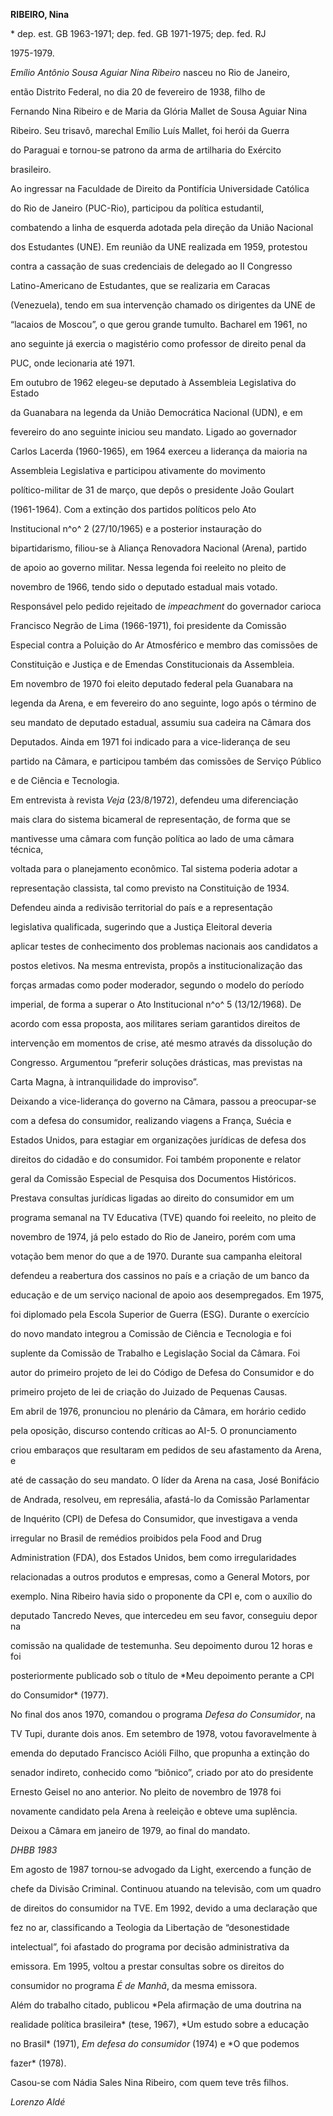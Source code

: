 **RIBEIRO, Nina**



\* dep. est. GB 1963-1971; dep. fed. GB 1971-1975; dep. fed. RJ

1975-1979.



*Emílio Antônio Sousa Aguiar Nina Ribeiro* nasceu no Rio de Janeiro,

então Distrito Federal, no dia 20 de fevereiro de 1938, filho de

Fernando Nina Ribeiro e de Maria da Glória Mallet de Sousa Aguiar Nina

Ribeiro. Seu trisavô, marechal Emílio Luís Mallet, foi herói da Guerra

do Paraguai e tornou-se patrono da arma de artilharia do Exército

brasileiro.



Ao ingressar na Faculdade de Direito da Pontifícia Universidade Católica

do Rio de Janeiro (PUC-Rio), participou da política estudantil,

combatendo a linha de esquerda adotada pela direção da União Nacional

dos Estudantes (UNE). Em reunião da UNE realizada em 1959, protestou

contra a cassação de suas credenciais de delegado ao II Congresso

Latino-Americano de Estudantes, que se realizaria em Caracas

(Venezuela), tendo em sua intervenção chamado os dirigentes da UNE de

“lacaios de Moscou”, o que gerou grande tumulto. Bacharel em 1961, no

ano seguinte já exercia o magistério como professor de direito penal da

PUC, onde lecionaria até 1971.



Em outubro de 1962 elegeu-se deputado à Assembleia Legislativa do Estado

da Guanabara na legenda da União Democrática Nacional (UDN), e em

fevereiro do ano seguinte iniciou seu mandato. Ligado ao governador

Carlos Lacerda (1960-1965), em 1964 exerceu a liderança da maioria na

Assembleia Legislativa e participou ativamente do movimento

político-militar de 31 de março, que depôs o presidente João Goulart

(1961-1964). Com a extinção dos partidos políticos pelo Ato

Institucional n^o^ 2 (27/10/1965) e a posterior instauração do

bipartidarismo, filiou-se à Aliança Renovadora Nacional (Arena), partido

de apoio ao governo militar. Nessa legenda foi reeleito no pleito de

novembro de 1966, tendo sido o deputado estadual mais votado.

Responsável pelo pedido rejeitado de *impeachment* do governador carioca

Francisco Negrão de Lima (1966-1971), foi presidente da Comissão

Especial contra a Poluição do Ar Atmosférico e membro das comissões de

Constituição e Justiça e de Emendas Constitucionais da Assembleia.



Em novembro de 1970 foi eleito deputado federal pela Guanabara na

legenda da Arena, e em fevereiro do ano seguinte, logo após o término de

seu mandato de deputado estadual, assumiu sua cadeira na Câmara dos

Deputados. Ainda em 1971 foi indicado para a vice-liderança de seu

partido na Câmara, e participou também das comissões de Serviço Público

e de Ciência e Tecnologia.



Em entrevista à revista *Veja* (23/8/1972), defendeu uma diferenciação

mais clara do sistema bicameral de representação, de forma que se

mantivesse uma câmara com função política ao lado de uma câmara técnica,

voltada para o planejamento econômico. Tal sistema poderia adotar a

representação classista, tal como previsto na Constituição de 1934.

Defendeu ainda a redivisão territorial do país e a representação

legislativa qualificada, sugerindo que a Justiça Eleitoral deveria

aplicar testes de conhecimento dos problemas nacionais aos candidatos a

postos eletivos. Na mesma entrevista, propôs a institucionalização das

forças armadas como poder moderador, segundo o modelo do período

imperial, de forma a superar o Ato Institucional n^o^ 5 (13/12/1968). De

acordo com essa proposta, aos militares seriam garantidos direitos de

intervenção em momentos de crise, até mesmo através da dissolução do

Congresso. Argumentou “preferir soluções drásticas, mas previstas na

Carta Magna, à intranquilidade do improviso”.



Deixando a vice-liderança do governo na Câmara, passou a preocupar-se

com a defesa do consumidor, realizando viagens a França, Suécia e

Estados Unidos, para estagiar em organizações jurídicas de defesa dos

direitos do cidadão e do consumidor. Foi também proponente e relator

geral da Comissão Especial de Pesquisa dos Documentos Históricos.



Prestava consultas jurídicas ligadas ao direito do consumidor em um

programa semanal na TV Educativa (TVE) quando foi reeleito, no pleito de

novembro de 1974, já pelo estado do Rio de Janeiro, porém com uma

votação bem menor do que a de 1970. Durante sua campanha eleitoral

defendeu a reabertura dos cassinos no país e a criação de um banco da

educação e de um serviço nacional de apoio aos desempregados. Em 1975,

foi diplomado pela Escola Superior de Guerra (ESG). Durante o exercício

do novo mandato integrou a Comissão de Ciência e Tecnologia e foi

suplente da Comissão de Trabalho e Legislação Social da Câmara. Foi

autor do primeiro projeto de lei do Código de Defesa do Consumidor e do

primeiro projeto de lei de criação do Juizado de Pequenas Causas.



Em abril de 1976, pronunciou no plenário da Câmara, em horário cedido

pela oposição, discurso contendo críticas ao AI-5. O pronunciamento

criou embaraços que resultaram em pedidos de seu afastamento da Arena, e

até de cassação do seu mandato. O líder da Arena na casa, José Bonifácio

de Andrada, resolveu, em represália, afastá-lo da Comissão Parlamentar

de Inquérito (CPI) de Defesa do Consumidor, que investigava a venda

irregular no Brasil de remédios proibidos pela Food and Drug

Administration (FDA), dos Estados Unidos, bem como irregularidades

relacionadas a outros produtos e empresas, como a General Motors, por

exemplo. Nina Ribeiro havia sido o proponente da CPI e, com o auxílio do

deputado Tancredo Neves, que intercedeu em seu favor, conseguiu depor na

comissão na qualidade de testemunha. Seu depoimento durou 12 horas e foi

posteriormente publicado sob o título de *Meu depoimento perante a CPI

do Consumidor* (1977).



No final dos anos 1970, comandou o programa *Defesa do Consumidor*, na

TV Tupi, durante dois anos. Em setembro de 1978, votou favoravelmente à

emenda do deputado Francisco Acióli Filho, que propunha a extinção do

senador indireto, conhecido como “biônico”, criado por ato do presidente

Ernesto Geisel no ano anterior. No pleito de novembro de 1978 foi

novamente candidato pela Arena à reeleição e obteve uma suplência.

Deixou a Câmara em janeiro de 1979, ao final do mandato.



*DHBB 1983*



Em agosto de 1987 tornou-se advogado da Light, exercendo a função de

chefe da Divisão Criminal. Continuou atuando na televisão, com um quadro

de direitos do consumidor na TVE. Em 1992, devido a uma declaração que

fez no ar, classificando a Teologia da Libertação de “desonestidade

intelectual”, foi afastado do programa por decisão administrativa da

emissora. Em 1995, voltou a prestar consultas sobre os direitos do

consumidor no programa *É de Manhã*, da mesma emissora.



Além do trabalho citado, publicou *Pela afirmação de uma doutrina na

realidade política brasileira* (tese, 1967), *Um estudo sobre a educação

no Brasil* (1971), *Em defesa do consumidor* (1974) e *O que podemos

fazer* (1978).



Casou-se com Nádia Sales Nina Ribeiro, com quem teve três filhos.



*Lorenzo Aldé*



